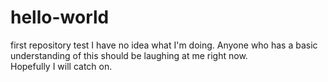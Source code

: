 # hello-world
first repository test
I have no idea what I'm doing.  Anyone who has a basic understanding of this should be laughing at me right now.  
Hopefully I will catch on.
